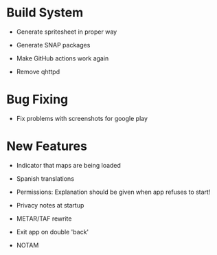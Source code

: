 # Build System

* Generate spritesheet in proper way

* Generate SNAP packages

* Make GitHub actions work again

* Remove qhttpd


# Bug Fixing

* Fix problems with screenshots for google play


# New Features

* Indicator that maps are being loaded

* Spanish translations

* Permissions: Explanation should be given when app refuses to start!

* Privacy notes at startup

* METAR/TAF rewrite

* Exit app on double 'back'

* NOTAM
